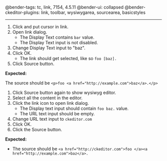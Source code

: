 @bender-tags: tc, link, 7154, 4.5.11
@bender-ui: collapsed
@bender-ckeditor-plugins: link, toolbar, wysiwygarea, sourcearea, basicstyles

----

1. Click and put cursor in link.
1. Open link dialog.
	* The Display Text contains `bar` value.
	* The Display Text input is not disabled.
1. Change Display Text input to "baz".
1. Click OK.
	* The link should get selected, like so `foo [baz].`
1. Click Source button.

**Expected:**

The source should be `<p>foo <a href="http://example.com">baz</a>.</p>`

1. Click Source button again to show wysiwyg editor.
1. Select all the content in the editor.
1. Click the link icon to open link dialog.
	* The Display text input should contain `foo baz.` value.
	* The URL text input should be empty.
1. Change URL text input to `ckeditor.com`
1. Click OK.
1. Click the Source button.

**Expected:**
* The source should be `<a href="http://ckeditor.com">foo </a><a href="http://example.com">baz</a>.`
